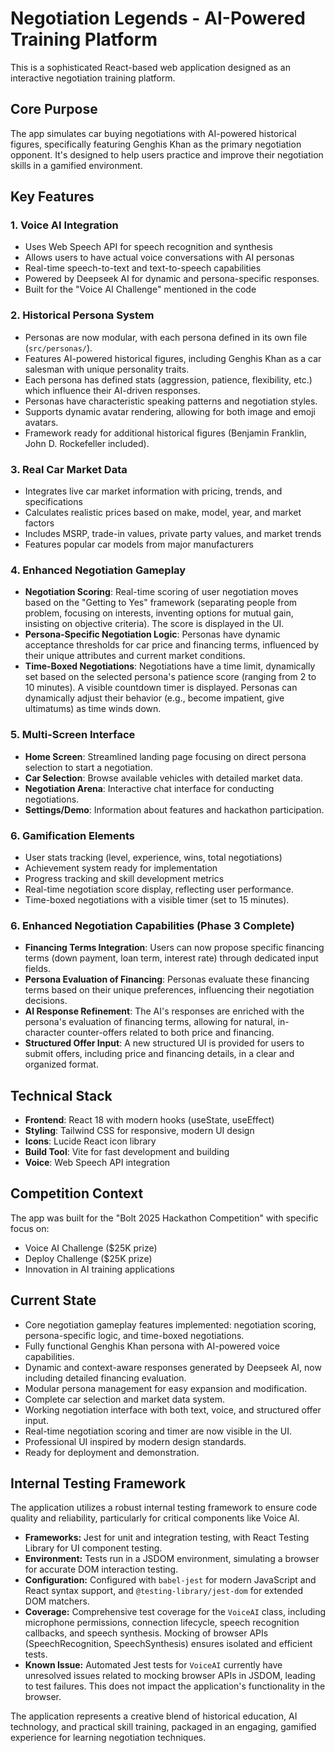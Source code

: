 # Negotiation Legends - AI-Powered Training Platform

This is a sophisticated React-based web application designed as an interactive negotiation training platform.

## Core Purpose
The app simulates car buying negotiations with AI-powered historical figures, specifically featuring Genghis Khan as the primary negotiation opponent. It's designed to help users practice and improve their negotiation skills in a gamified environment.

## Key Features

### 1. Voice AI Integration
- Uses Web Speech API for speech recognition and synthesis
- Allows users to have actual voice conversations with AI personas
- Real-time speech-to-text and text-to-speech capabilities
- Powered by Deepseek AI for dynamic and persona-specific responses.
- Built for the "Voice AI Challenge" mentioned in the code

### 2. Historical Persona System
- Personas are now modular, with each persona defined in its own file (`src/personas/`).
- Features AI-powered historical figures, including Genghis Khan as a car salesman with unique personality traits.
- Each persona has defined stats (aggression, patience, flexibility, etc.) which influence their AI-driven responses.
- Personas have characteristic speaking patterns and negotiation styles.
- Supports dynamic avatar rendering, allowing for both image and emoji avatars.
- Framework ready for additional historical figures (Benjamin Franklin, John D. Rockefeller included).

### 3. Real Car Market Data
- Integrates live car market information with pricing, trends, and specifications
- Calculates realistic prices based on make, model, year, and market factors
- Includes MSRP, trade-in values, private party values, and market trends
- Features popular car models from major manufacturers

### 4. Enhanced Negotiation Gameplay
- **Negotiation Scoring**: Real-time scoring of user negotiation moves based on the "Getting to Yes" framework (separating people from problem, focusing on interests, inventing options for mutual gain, insisting on objective criteria). The score is displayed in the UI.
- **Persona-Specific Negotiation Logic**: Personas have dynamic acceptance thresholds for car price and financing terms, influenced by their unique attributes and current market conditions.
- **Time-Boxed Negotiations**: Negotiations have a time limit, dynamically set based on the selected persona's patience score (ranging from 2 to 10 minutes). A visible countdown timer is displayed. Personas can dynamically adjust their behavior (e.g., become impatient, give ultimatums) as time winds down.

### 5. Multi-Screen Interface
- **Home Screen**: Streamlined landing page focusing on direct persona selection to start a negotiation.
- **Car Selection**: Browse available vehicles with detailed market data.
- **Negotiation Arena**: Interactive chat interface for conducting negotiations.
- **Settings/Demo**: Information about features and hackathon participation.

### 6. Gamification Elements
- User stats tracking (level, experience, wins, total negotiations)
- Achievement system ready for implementation
- Progress tracking and skill development metrics
- Real-time negotiation score display, reflecting user performance.
- Time-boxed negotiations with a visible timer (set to 15 minutes).

### 6. Enhanced Negotiation Capabilities (Phase 3 Complete)
- **Financing Terms Integration**: Users can now propose specific financing terms (down payment, loan term, interest rate) through dedicated input fields.
- **Persona Evaluation of Financing**: Personas evaluate these financing terms based on their unique preferences, influencing their negotiation decisions.
- **AI Response Refinement**: The AI's responses are enriched with the persona's evaluation of financing terms, allowing for natural, in-character counter-offers related to both price and financing.
- **Structured Offer Input**: A new structured UI is provided for users to submit offers, including price and financing details, in a clear and organized format.

## Technical Stack
- **Frontend**: React 18 with modern hooks (useState, useEffect)
- **Styling**: Tailwind CSS for responsive, modern UI design
- **Icons**: Lucide React icon library
- **Build Tool**: Vite for fast development and building
- **Voice**: Web Speech API integration

## Competition Context
The app was built for the "Bolt 2025 Hackathon Competition" with specific focus on:
- Voice AI Challenge ($25K prize)
- Deploy Challenge ($25K prize)
- Innovation in AI training applications

## Current State
- Core negotiation gameplay features implemented: negotiation scoring, persona-specific logic, and time-boxed negotiations.
- Fully functional Genghis Khan persona with AI-powered voice capabilities.
- Dynamic and context-aware responses generated by Deepseek AI, now including detailed financing evaluation.
- Modular persona management for easy expansion and modification.
- Complete car selection and market data system.
- Working negotiation interface with both text, voice, and structured offer input.
- Real-time negotiation scoring and timer are now visible in the UI.
- Professional UI inspired by modern design standards.
- Ready for deployment and demonstration.

## Internal Testing Framework
The application utilizes a robust internal testing framework to ensure code quality and reliability, particularly for critical components like Voice AI.
- **Frameworks:** Jest for unit and integration testing, with React Testing Library for UI component testing.
- **Environment:** Tests run in a JSDOM environment, simulating a browser for accurate DOM interaction testing.
- **Configuration:** Configured with `babel-jest` for modern JavaScript and React syntax support, and `@testing-library/jest-dom` for extended DOM matchers.
- **Coverage:** Comprehensive test coverage for the `VoiceAI` class, including microphone permissions, connection lifecycle, speech recognition callbacks, and speech synthesis. Mocking of browser APIs (SpeechRecognition, SpeechSynthesis) ensures isolated and efficient tests.
- **Known Issue:** Automated Jest tests for `VoiceAI` currently have unresolved issues related to mocking browser APIs in JSDOM, leading to test failures. This does not impact the application's functionality in the browser.

The application represents a creative blend of historical education, AI technology, and practical skill training, packaged in an engaging, gamified experience for learning negotiation techniques.
